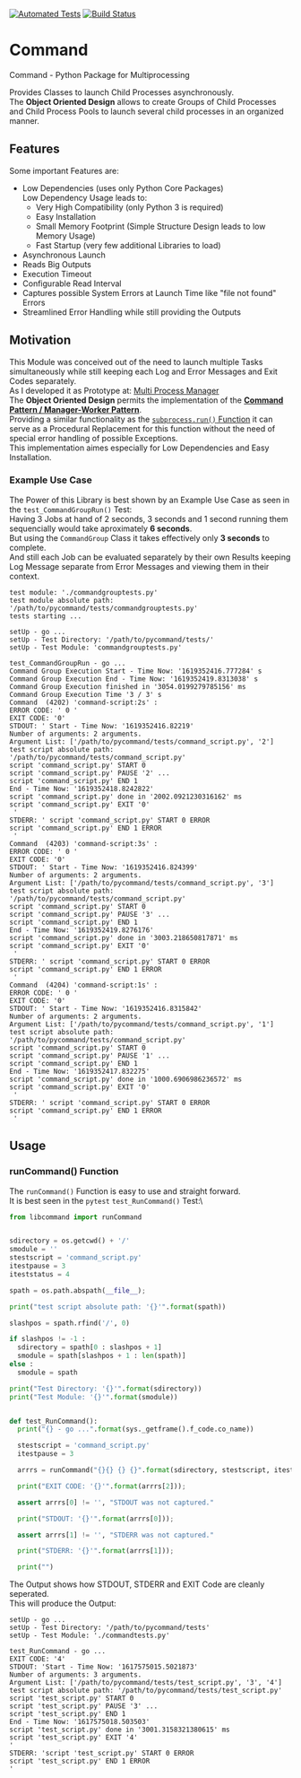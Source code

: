 [![Automated Tests](https://github.com/bodo-hugo-barwich/pycommand/actions/workflows/python-package.yml/badge.svg)](https://github.com/bodo-hugo-barwich/pycommand/actions/workflows/python-package.yml) [![Build Status](https://travis-ci.com/bodo-hugo-barwich/pycommand.svg?branch=master)](https://travis-ci.com/bodo-hugo-barwich/pycommand)

# Command

Command - Python Package for Multiprocessing

Provides Classes to launch Child Processes asynchronously.\
The **Object Oriented Design** allows to create Groups of Child Processes and Child Process Pools to launch several child processes in an organized manner.

## Features
Some important Features are:
* Low Dependencies (uses only Python Core Packages)\
  Low Dependency Usage leads to:
  	* Very High Compatibility (only Python 3 is required)
  	* Easy Installation
	* Small Memory Footprint (Simple Structure Design leads to low Memory Usage)
	* Fast Startup (very few additional Libraries to load)
* Asynchronous Launch
* Reads Big Outputs
* Execution Timeout
* Configurable Read Interval
* Captures possible System Errors at Launch Time like "file not found" Errors
* Streamlined Error Handling while still providing the Outputs

## Motivation
This Module was conceived out of the need to launch multiple Tasks simultaneously while still keeping each Log and Error Messages and Exit Codes separately. \
As I developed it as Prototype at:
[Multi Process Manager](https://stackoverflow.com/questions/50177534/why-do-pipes-from-child-processes-break-sometimes-and-sometimes-not)\
The **Object Oriented Design** permits the implementation of the **[Command Pattern / Manager-Worker Pattern](https://en.wikipedia.org/wiki/Command_pattern)**.\
Providing a similar functionality as the [`subprocess.run()` Function](https://docs.python.org/3/library/subprocess.html#subprocess.run) it can serve as a Procedural Replacement for this function without the need of special error handling of possible Exceptions. \
This implementation aimes especially for Low Dependencies and Easy Installation.

### Example Use Case
The Power of this Library is best shown by an Example Use Case as seen in the `test_CommandGroupRun()` Test:\
Having 3 Jobs at hand of 2 seconds, 3 seconds and 1 second running them sequencially would take aproximately **6 seconds**.\
But using the `CommandGroup` Class it takes effectively only **3 seconds** to complete.\
And still each Job can be evaluated separately by their own Results keeping Log Message separate from Error Messages and viewing them in their context.
```text
test module: './commandgrouptests.py'
test module absolute path: '/path/to/pycommand/tests/commandgrouptests.py'
tests starting ...

setUp - go ...
setUp - Test Directory: '/path/to/pycommand/tests/'
setUp - Test Module: 'commandgrouptests.py'

test_CommandGroupRun - go ...
Command Group Execution Start - Time Now: '1619352416.777284' s
Command Group Execution End - Time Now: '1619352419.8313038' s
Command Group Execution finished in '3054.0199279785156' ms
Command Group Execution Time '3 / 3' s
Command  (4202) 'command-script:2s' :
ERROR CODE: ' 0 '
EXIT CODE: '0'
STDOUT: ' Start - Time Now: '1619352416.82219'
Number of arguments: 2 arguments.
Argument List: ['/path/to/pycommand/tests/command_script.py', '2']
test script absolute path: '/path/to/pycommand/tests/command_script.py'
script 'command_script.py' START 0
script 'command_script.py' PAUSE '2' ...
script 'command_script.py' END 1
End - Time Now: '1619352418.8242822'
script 'command_script.py' done in '2002.0921230316162' ms
script 'command_script.py' EXIT '0'
 '
STDERR: ' script 'command_script.py' START 0 ERROR
script 'command_script.py' END 1 ERROR
 '
Command  (4203) 'command-script:3s' :
ERROR CODE: ' 0 '
EXIT CODE: '0'
STDOUT: ' Start - Time Now: '1619352416.824399'
Number of arguments: 2 arguments.
Argument List: ['/path/to/pycommand/tests/command_script.py', '3']
test script absolute path: '/path/to/pycommand/tests/command_script.py'
script 'command_script.py' START 0
script 'command_script.py' PAUSE '3' ...
script 'command_script.py' END 1
End - Time Now: '1619352419.8276176'
script 'command_script.py' done in '3003.218650817871' ms
script 'command_script.py' EXIT '0'
 '
STDERR: ' script 'command_script.py' START 0 ERROR
script 'command_script.py' END 1 ERROR
 '
Command  (4204) 'command-script:1s' :
ERROR CODE: ' 0 '
EXIT CODE: '0'
STDOUT: ' Start - Time Now: '1619352416.8315842'
Number of arguments: 2 arguments.
Argument List: ['/path/to/pycommand/tests/command_script.py', '1']
test script absolute path: '/path/to/pycommand/tests/command_script.py'
script 'command_script.py' START 0
script 'command_script.py' PAUSE '1' ...
script 'command_script.py' END 1
End - Time Now: '1619352417.832275'
script 'command_script.py' done in '1000.6906986236572' ms
script 'command_script.py' EXIT '0'
 '
STDERR: ' script 'command_script.py' START 0 ERROR
script 'command_script.py' END 1 ERROR
 '
```

## Usage
### runCommand() Function
The `runCommand()` Function is easy to use and straight forward.\
It is best seen in the `pytest` `test_RunCommand()` Test:\
```python
from libcommand import runCommand


sdirectory = os.getcwd() + '/'
smodule = ''
stestscript = 'command_script.py'
itestpause = 3
iteststatus = 4

spath = os.path.abspath(__file__);

print("test script absolute path: '{}'".format(spath))

slashpos = spath.rfind('/', 0)

if slashpos != -1 :
  sdirectory = spath[0 : slashpos + 1]
  smodule = spath[slashpos + 1 : len(spath)]
else :
  smodule = spath

print("Test Directory: '{}'".format(sdirectory))
print("Test Module: '{}'".format(smodule))


def test_RunCommand():
  print("{} - go ...".format(sys._getframe().f_code.co_name))

  stestscript = 'command_script.py'
  itestpause = 3

  arrrs = runCommand("{}{} {} {}".format(sdirectory, stestscript, itestpause, iteststatus))

  print("EXIT CODE: '{}'".format(arrrs[2]));

  assert arrrs[0] != '', "STDOUT was not captured."

  print("STDOUT: '{}'".format(arrrs[0]));

  assert arrrs[1] != '', "STDERR was not captured."

  print("STDERR: '{}'".format(arrrs[1]));

  print("")


```

The Output shows how STDOUT, STDERR and EXIT Code are cleanly seperated.\
This will produce the Output:
```text
setUp - go ...
setUp - Test Directory: '/path/to/pycommand/tests'
setUp - Test Module: './commandtests.py'

test_RunCommand - go ...
EXIT CODE: '4'
STDOUT: 'Start - Time Now: '1617575015.5021873'
Number of arguments: 3 arguments.
Argument List: ['/path/to/pycommand/tests/test_script.py', '3', '4']
test script absolute path: '/path/to/pycommand/tests/test_script.py'
script 'test_script.py' START 0
script 'test_script.py' PAUSE '3' ...
script 'test_script.py' END 1
End - Time Now: '1617575018.503503'
script 'test_script.py' done in '3001.3158321380615' ms
script 'test_script.py' EXIT '4'
'
STDERR: 'script 'test_script.py' START 0 ERROR
script 'test_script.py' END 1 ERROR
'
```
